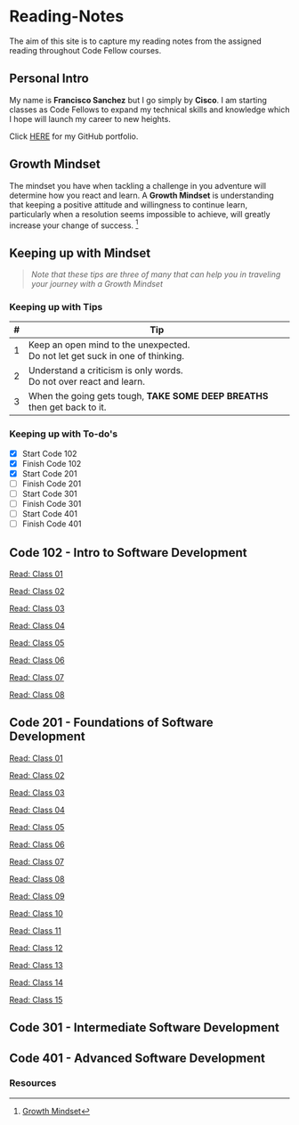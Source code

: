 # Reading-Notes

The aim of this site is to capture my reading notes from the assigned reading throughout Code Fellow courses.

## Personal Intro

My name is **Francisco Sanchez** but I go simply by **Cisco**. I am starting classes as Code Fellows to expand my technical skills and knowledge which I hope will launch my career to new heights.

Click [HERE](https://github.com/c0d3cisco/) for my GitHub portfolio.

## Growth Mindset

The mindset you have when tackling a challenge in you adventure will determine how you react and learn. A **Growth Mindset** is understanding that keeping a positive attitude and willingness to continue learn, particularly when a resolution seems impossible to achieve, will greatly increase your change of success. [^1]

## Keeping up with Mindset

> *Note that these tips are three of many that can help you in traveling your journey with a Growth Mindset*  

### Keeping up with Tips

| # | Tip |
| ------ | ------ |
| 1 | Keep an open mind to the unexpected. <br> Do not let get suck in one of thinking. |
| 2 | Understand a criticism is only words. <br>  Do not over react and learn. |
| 3 | When the going gets tough, **TAKE SOME DEEP BREATHS** then get back to it. |

### Keeping up with To-do's

+ [x] Start Code 102
+ [x] Finish Code 102
+ [x] Start Code 201
+ [ ] Finish Code 201
+ [ ] Start Code 301
+ [ ] Finish Code 301
+ [ ] Start Code 401
+ [ ] Finish Code 401

## **Code 102** - Intro to Software Development

[Read: Class 01](/code-102/code102_day1.md)

[Read: Class 02](/code-102/coder-computer.md)

[Read: Class 03](/code-102/reading-3.md)

[Read: Class 04](/code-102/reading-4.md)

[Read: Class 05](/code-102/reading-5.md)

[Read: Class 06](/code-102/reading-6.md)

[Read: Class 07](/code-102/reading-7.md)

[Read: Class 08](/code-102/reading-8.md)

## **Code 201** - Foundations of Software Development

[Read: Class 01](/code-201/class-01.md)

[Read: Class 02](/code-201/class-02.md)

[Read: Class 03](/code-201/class-03.md)

[Read: Class 04](/code-201/reading-4.md)

[Read: Class 05](/code-201reading-5.md)

[Read: Class 06](/code-201/reading-6.md)

[Read: Class 07](/code-201/reading-7.md)

[Read: Class 08](/code-201/reading-8.md)

[Read: Class 09](/code-201/reading-9.md)

[Read: Class 10](/code-201/reading-10.md)

[Read: Class 11](/code-201/reading-11.md)

[Read: Class 12](/code-201/reading-12.md)

[Read: Class 13](/code-201/reading-13.md)

[Read: Class 14](/code-201/reading-14.md)

[Read: Class 15](/code-201/reading-15.md)

## **Code 301** - Intermediate Software Development

## **Code 401** - Advanced Software Development

### Resources

[^1]: [Growth Mindset](https://www.atlassian.com/blog/inside-atlassian/growth-mindset)

